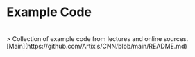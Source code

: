 # Example Code
<br>
> Collection of example code from lectures and online sources.
<br>
[Main](https://github.com/Artixis/CNN/blob/main/README.md)
